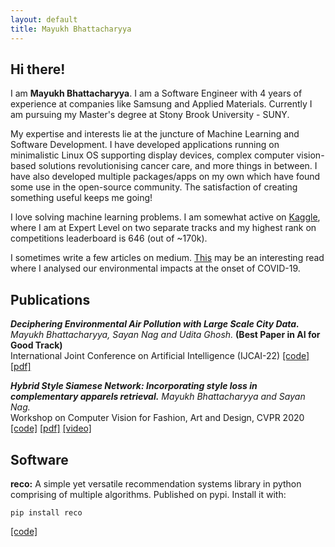 ```yaml
---
layout: default
title: Mayukh Bhattacharyya
---
```


## Hi there!

I am **Mayukh Bhattacharyya**. I am a Software Engineer with 4 years of experience at companies like
Samsung and Applied Materials. Currently I am pursuing my Master's degree at Stony Brook University - SUNY.

My expertise and interests lie at the juncture of Machine Learning and Software Development.
I have developed applications running on minimalistic Linux OS supporting display devices, complex computer
vision-based solutions revolutionising cancer care, and more things in between. I have also developed
multiple packages/apps on my own which have found some use in the open-source community.
The satisfaction of creating something useful keeps me going!

I love solving machine learning problems. I am somewhat active on [Kaggle](https://www.kaggle.com/mayukh18), where
 I am at Expert Level on two separate tracks and my highest rank on competitions leaderboard is 646 (out of ~170k).

I sometimes write a few articles on medium. [This](https://towardsdatascience.com/assessing-the-impact-of-the-coronavirus-lockdown-on-our-environment-through-data-2905535da51e)
 may be an interesting read where I analysed our environmental impacts at the onset of COVID-19.

## Publications

***Deciphering Environmental Air Pollution with Large Scale City Data.***
*Mayukh Bhattacharyya, Sayan Nag and Udita Ghosh.* **(Best Paper in AI for Good Track)**\
International Joint Conference on Artificial Intelligence (IJCAI-22)
[[code]](https://github.com/mayukh18/DEAP)
[[pdf]](https://www.ijcai.org/proceedings/2022/0698.pdf)
<!--[[video]](https://www.youtube.com/watch?v=AyBzlWVhkRw)-->

***Hybrid Style Siamese Network: Incorporating style loss in complementary apparels retrieval.***
*Mayukh Bhattacharyya and Sayan Nag.*\
Workshop on Computer Vision for Fashion, Art and Design, CVPR 2020
[[code]](https://github.com/mayukh18/Hybrid-Style-Siamese-Network)
[[pdf]](https://arxiv.org/pdf/1912.05014.pdf)
[[video]](https://www.youtube.com/watch?v=AyBzlWVhkRw)

## Software

**reco:**
A simple yet versatile recommendation systems library in python comprising of multiple
algorithms. Published on pypi. Install it with:
```
pip install reco
```
[[code]](https://github.com/mayukh18/reco)
